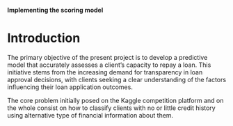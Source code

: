 
**Implementing the scoring model**


# **Introduction**

The primary objective of the present project is to develop a predictive model that accurately assesses a client’s capacity to repay a loan. This initiative stems from the increasing demand for transparency in loan approval decisions, with clients seeking a clear understanding of the factors influencing their loan application outcomes.

The core problem initially posed on the Kaggle competition platform and on the whole consist on how to classify clients with no or little credit history using alternative type of financial information about them.

